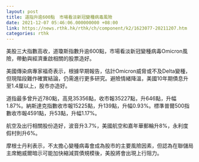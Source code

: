 ```yaml
---
layout: post
title: 道指升逾600點　市場看淡新冠變種病毒風險
date: 2021-12-07 05:46:06.000000000 +08:00
link: https://news.rthk.hk/rthk/ch/component/k2/1623077-20211207.htm
categories: rthk
---
```


美股三大指數高收，道瓊斯指數升逾600點，市場看淡新冠變種病毒Omicron風險，帶動與經濟重啟相關的股票造好。

美國傳染病專家福奇表示，根據早期報告，估計Omicron威脅或不及Delta變種，但現階段難作確實結論，仍需進行更多研究。避險情緒降溫，美國10年期債息升至1.4厘以上，股市亦造好。

道指最多曾升近780點，高見35356點，收市報35227點，升646點，升幅1.87%。納斯達克指數收市報15225點，升139點，升幅0.93%。標準普爾500指數收市報4591點，升53點，升幅1.17%。

航空及出行相關股份造好，波音升3.7%，美國航空和嘉年華郵輪升8%，永利度假村則升6%。

摩根士丹利表示，不太擔心變種病毒會成為股市的主要風險因素，但認為在聯儲局主席鮑威爾暗示可能加快縮減買債規模後，美股將會出現上行阻力。
